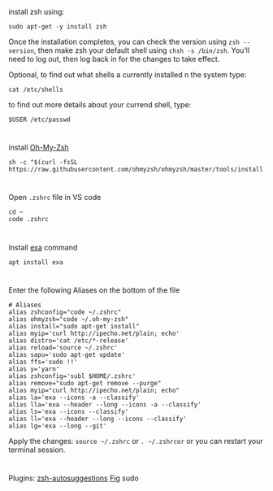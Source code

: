install zsh using: 
```
sudo apt-get -y install zsh
```
Once the installation completes, you can check the version using `zsh --version`, then make zsh your default shell using `chsh -s /bin/zsh`. You’ll need to log out, then log back in for the changes to take effect.


Optional, to find out what shells a currently installed n the system type:
```
cat /etc/shells
```
to find out more details about your currend shell, type:
```
$USER /etc/passwd
```

#
install [Oh-My-Zsh](https://ohmyz.sh/)
```
sh -c "$(curl -fsSL https://raw.githubusercontent.com/ohmyzsh/ohmyzsh/master/tools/install.sh)"
```
#
Open `.zshrc` file in VS code 
```
cd ~
code .zshrc
```
#
Install [exa](https://the.exa.website) command
```
apt install exa
```
#
Enter the following Aliases on the bottom of the file 
```
# Aliases
alias zshconfig="code ~/.zshrc"
alias ohmyzsh="code ~/.oh-my-zsh"
alias install="sudo apt-get install"
alias myip='curl http://ipecho.net/plain; echo'
alias distro='cat /etc/*-release'
alias reload='source ~/.zshrc'
alias sapu='sudo apt-get update'
alias ffs='sudo !!'
alias y='yarn'
alias zshconfig='subl $HOME/.zshrc'
alias remove="sudo apt-get remove --purge"
alias myip="curl http://ipecho.net/plain; echo"
alias la='exa --icons -a --classify'
alias lla='exa --header --long --icons -a --classify'
alias ls='exa --icons --classify'
alias ll='exa --header --long --icons --classify'
alias lg='exa --long --git'

```
Apply the changes: `source ~/.zshrc` or `. ~/.zshrcor` or you can restart your terminal session.
#
Plugins:
[zsh-autosuggestions](https://github.com/zsh-users/zsh-autosuggestions)
[Fig](https://fig.io/download)
sudo


